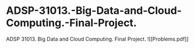 # ADSP-31013.-Big-Data-and-Cloud-Computing.-Final-Project.
ADSP 31013. Big Data and Cloud Computing. Final Project.
![[Problems.pdf]]
